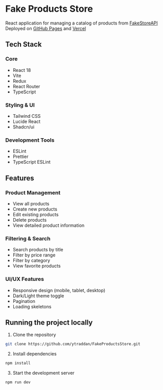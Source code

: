 # Fake Products Store

React application for managing a catalog of products from [FakeStoreAPI](https://fakestoreapi.com)  
Deployed on [GitHub Pages](https://ytraddan.github.io/FakeProductsStore/) and [Vercel](https://fake-products-store.vercel.app/)

## Tech Stack

### Core
- React 18
- Vite
- Redux 
- React Router
- TypeScript

### Styling & UI
- Tailwind CSS
- Lucide React
- Shadcn/ui

### Development Tools
- ESLint
- Prettier
- TypeScript ESLint

## Features

### Product Management
- View all products
- Create new products
- Edit existing products
- Delete products
- View detailed product information

### Filtering & Search
- Search products by title
- Filter by price range
- Filter by category
- View favorite products

### UI/UX Features
- Responsive design (mobile, tablet, desktop)
- Dark/Light theme toggle
- Pagination
- Loading skeletons

## Running the project locally

1. Clone the repository
```bash
git clone https://github.com/ytraddan/FakeProductsStore.git
```

2. Install dependencies
```bash
npm install
```

3. Start the development server
```bash
npm run dev
```


